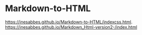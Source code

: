 # Markdown-to-HTML
https://inesabbes.github.io/Markdown-to-HTML/indexcss.html. 
 https://inesabbes.github.io/Markdown_Html-version2-/index.html


 

